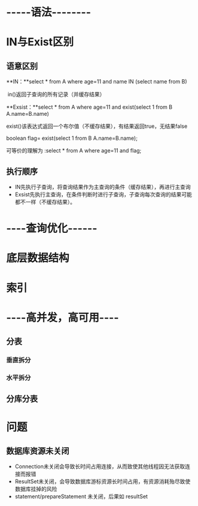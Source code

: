 # -----语法--------

# IN与Exist区别

## 语意区别

**IN：**select * from A where age=11 and name IN (select name from B)

​	in()返回子查询的所有记录（并缓存结果）

**Exsist：**select * from A where age=11 and  exist(select 1 from B A.name=B.name)

​	exist()该表达式返回一个布尔值（不缓存结果），有结果返回true，无结果false

boolean flag= exist(select 1 from B  A.name=B.name);

可等价的理解为 :select * from A where age=11 and flag;



## 执行顺序

- IN先执行子查询，将查询结果作为主查询的条件（缓存结果），再进行主查询
- Exsist先执行主查询，在条件判断时进行子查询，子查询每次查询的结果可能都不一样（不缓存结果）。



# ----查询优化------

# 底层数据结构

# 索引

# ----高并发，高可用----

## 分表

### 垂直拆分

### 水平拆分



## 分库分表



# 问题

## 数据库资源未关闭

- Connection未关闭会导致长时间占用连接，从而致使其他线程因无法获取连接而报错
- ResultSet未关闭，会导致数据库游标资源长时间占用，有资源消耗殆尽致使数据库挂掉的风险
- statement/prepareStatement 未关闭，后果如 resultSet





